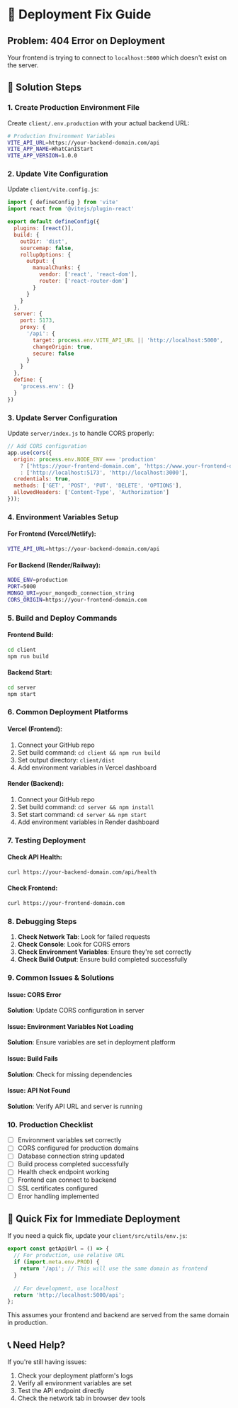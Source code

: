 # 🚀 Deployment Fix Guide

## Problem: 404 Error on Deployment

Your frontend is trying to connect to `localhost:5000` which doesn't exist on the server.

## 🔧 **Solution Steps**

### 1. **Create Production Environment File**

Create `client/.env.production` with your actual backend URL:

```bash
# Production Environment Variables
VITE_API_URL=https://your-backend-domain.com/api
VITE_APP_NAME=WhatCanIStart
VITE_APP_VERSION=1.0.0
```

### 2. **Update Vite Configuration**

Update `client/vite.config.js`:

```javascript
import { defineConfig } from 'vite'
import react from '@vitejs/plugin-react'

export default defineConfig({
  plugins: [react()],
  build: {
    outDir: 'dist',
    sourcemap: false,
    rollupOptions: {
      output: {
        manualChunks: {
          vendor: ['react', 'react-dom'],
          router: ['react-router-dom']
        }
      }
    }
  },
  server: {
    port: 5173,
    proxy: {
      '/api': {
        target: process.env.VITE_API_URL || 'http://localhost:5000',
        changeOrigin: true,
        secure: false
      }
    }
  },
  define: {
    'process.env': {}
  }
})
```

### 3. **Update Server Configuration**

Update `server/index.js` to handle CORS properly:

```javascript
// Add CORS configuration
app.use(cors({
  origin: process.env.NODE_ENV === 'production' 
    ? ['https://your-frontend-domain.com', 'https://www.your-frontend-domain.com']
    : ['http://localhost:5173', 'http://localhost:3000'],
  credentials: true,
  methods: ['GET', 'POST', 'PUT', 'DELETE', 'OPTIONS'],
  allowedHeaders: ['Content-Type', 'Authorization']
}));
```

### 4. **Environment Variables Setup**

#### For Frontend (Vercel/Netlify):
```bash
VITE_API_URL=https://your-backend-domain.com/api
```

#### For Backend (Render/Railway):
```bash
NODE_ENV=production
PORT=5000
MONGO_URI=your_mongodb_connection_string
CORS_ORIGIN=https://your-frontend-domain.com
```

### 5. **Build and Deploy Commands**

#### Frontend Build:
```bash
cd client
npm run build
```

#### Backend Start:
```bash
cd server
npm start
```

### 6. **Common Deployment Platforms**

#### Vercel (Frontend):
1. Connect your GitHub repo
2. Set build command: `cd client && npm run build`
3. Set output directory: `client/dist`
4. Add environment variables in Vercel dashboard

#### Render (Backend):
1. Connect your GitHub repo
2. Set build command: `cd server && npm install`
3. Set start command: `cd server && npm start`
4. Add environment variables in Render dashboard

### 7. **Testing Deployment**

#### Check API Health:
```bash
curl https://your-backend-domain.com/api/health
```

#### Check Frontend:
```bash
curl https://your-frontend-domain.com
```

### 8. **Debugging Steps**

1. **Check Network Tab**: Look for failed requests
2. **Check Console**: Look for CORS errors
3. **Check Environment Variables**: Ensure they're set correctly
4. **Check Build Output**: Ensure build completed successfully

### 9. **Common Issues & Solutions**

#### Issue: CORS Error
**Solution**: Update CORS configuration in server

#### Issue: Environment Variables Not Loading
**Solution**: Ensure variables are set in deployment platform

#### Issue: Build Fails
**Solution**: Check for missing dependencies

#### Issue: API Not Found
**Solution**: Verify API URL and server is running

### 10. **Production Checklist**

- [ ] Environment variables set correctly
- [ ] CORS configured for production domains
- [ ] Database connection string updated
- [ ] Build process completed successfully
- [ ] Health check endpoint working
- [ ] Frontend can connect to backend
- [ ] SSL certificates configured
- [ ] Error handling implemented

## 🎯 **Quick Fix for Immediate Deployment**

If you need a quick fix, update your `client/src/utils/env.js`:

```javascript
export const getApiUrl = () => {
  // For production, use relative URL
  if (import.meta.env.PROD) {
    return '/api'; // This will use the same domain as frontend
  }
  
  // For development, use localhost
  return 'http://localhost:5000/api';
};
```

This assumes your frontend and backend are served from the same domain in production.

## 📞 **Need Help?**

If you're still having issues:
1. Check your deployment platform's logs
2. Verify all environment variables are set
3. Test the API endpoint directly
4. Check the network tab in browser dev tools
